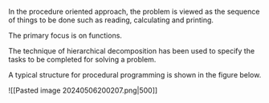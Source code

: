 In the procedure oriented approach, the problem is viewed as the sequence of things to
be done such as reading, calculating and printing.

The primary focus is on functions. 

The technique of hierarchical decomposition has been used to specify the tasks to be completed for solving a problem.

A typical structure for procedural programming is shown in the figure below. 

![[Pasted image 20240506200207.png|500]]